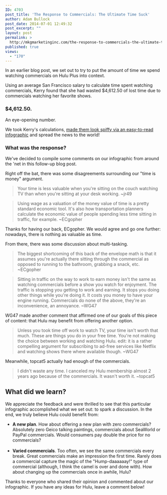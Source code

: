 ```yaml
---
ID: 4703
post_title: 'The Response to Commercials: The Ultimate Time Suck'
author: Adam Bullock
post_date: 2014-07-01 12:49:32
post_excerpt: ""
layout: post
permalink: >
  http://mkgmarketinginc.com/the-response-to-commercials-the-ultimate-time-suck/
published: true
views:
  - "170"
---
```

<p>In an earlier blog post, we set out to try to put the amount of time we spend watching commercials on Hulu Plus into context.</p>

<p>Using an average San Francisco salary to calculate time spent watching commercials, Kerry found that she had wasted $4,612.50 of lost time due to commercials watching her favorite shows.</p>

<h3>$4,612.50.</h3>

<p>An eye-opening number.</p>

<p>We took Kerry's calculations, <a href="http://mkgmediagroup.com/commercials-the-ultimate-time-suck-infographic" target="_blank">made them look spiffy via an easy-to-read infographic</a> and spread the news to the world!</p>

<h3>What was the response?</h3>
<!--more-->

<p>We've decided to compile some comments on our infographic from around the 'net in this follow-up blog post.</p>

<p>Right off the bat, there was some disagreements surrounding our "time is money" argument.</p>

<blockquote>Your time is less valuable when you're sitting on the couch watching TV than when you're sitting at your desk working. ~jr49</blockquote>

<blockquote>Using wage as a valuation of the money value of time is a pretty standard economic tool. It's also how transportation planners calculate the economic value of people spending less time sitting in traffic, for example. ~ECgopher</blockquote>

<p>Thanks for having our back, ECgopher. We would agree and go one further: nowadays, there is nothing as valuable as time.</p>

<p>From there, there was some discussion about multi-tasking.</p>

<blockquote>The biggest shortcoming of this back of the envelope math is that it assumes you're actually there sitting through the commercial as opposed to running to the bathroom, grabbing a snack, etc. ~ECgopher</blockquote>

<blockquote>Sitting in traffic on the way to work to earn money isn't the same as watching commercials before a show you watch for enjoyment.
The traffic is stopping you getting to work and earning. It stops you doing other things while you're doing it. It costs you money to have your engine running. Commercials do none of the above, they're an inconvenience, an annoyance. ~WG47</blockquote>

<p>WG47 made another comment that affirmed one of our goals of this piece of content: that Hulu may benefit from offering another option.</p>

<blockquote>Unless you took time off work to watch TV, your time isn't worth that much. These are things you do in your free time. You're not making the choice between working and watching Hulu.
edit: it is a rather compelling argument for subscribing to ad-free services like Netflix and watching shows there where available though. ~WG47</blockquote>

<p>Meanwhile, topcat5 actually had enough of the commercials.</p>

<blockquote>I didn't waste any time. I canceled my Hulu membership almost 2 years ago because of the commercials. It wasn't worth it. ~topcat5</blockquote>

<h2>What did we learn?</h2>

<p>We appreciate the feedback and were thrilled to see that this particular infographic accomplished what we set out: to spark a discussion. In the end, we truly believe Hulu could benefit from:
<ul>
<li><strong>A new plan</strong>. How about offering a new plan with zero commercials? Absolutely zero Geico talking paintings, commercials about SeaWorld or PayPal commercials. Would consumers pay double the price for no commercials?</li><br>
<li><strong>Varied commercials</strong>. Too often, we see the same commercials every break. Great commercials make an impression the first time. Rarely does a commercial capture the magic of the "Hump-daaaaaay!" type of commercial (although, I think the camel is over and done with). How about changing up the commercials once in awhile, Hulu?</li>
</ul>
</p>

<p>Thanks to everyone who shared their opinion and commented about our infographic. If you have any ideas for Hulu, leave a comment below!</p>